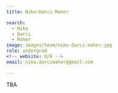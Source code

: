 ```yaml
---
title: Niko-Darci-Maher

search:
  - Niko
  - Darci
  - Maher
image: images/team/niko-darci-maher.jpg
role: undergrad
<!-- website: N/A -->
email: niko.darcimaher@gmail.com 

---
```


TBA
